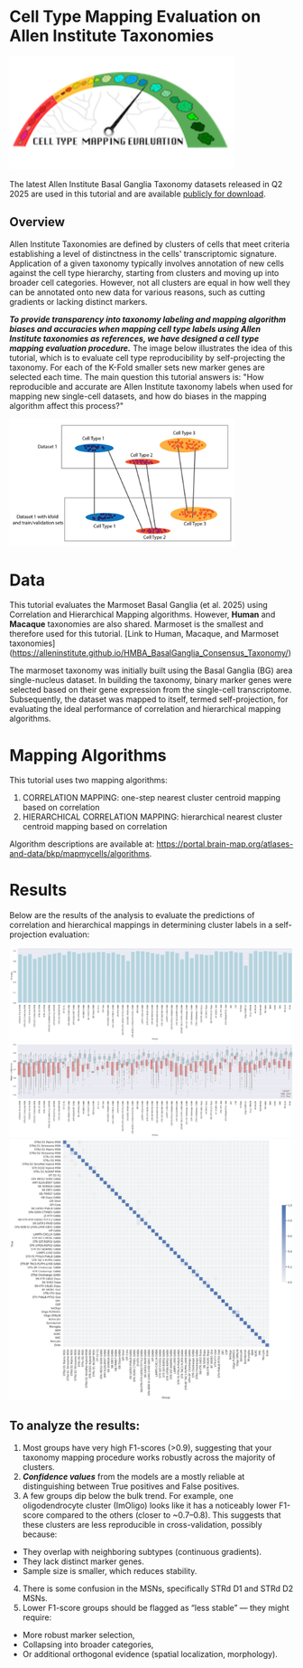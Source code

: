 # Cell Type Mapping Evaluation on Allen Institute Taxonomies

<img src="./markdown_images/cell_tpes_logo.png" width="400">

The latest Allen Institute Basal Ganglia Taxonomy datasets released in Q2 2025 are used in this tutorial and are available [publicly for download](https://alleninstitute.github.io/HMBA_BasalGanglia_Consensus_Taxonomy). 

## Overview
Allen Institute Taxonomies are defined by clusters of cells that meet criteria establishing a level of distinctness in the cells' transcriptomic signature. Application of a given taxonomy typically involves annotation of new cells against the cell type hierarchy, starting from clusters and moving up into broader cell categories. However, not all clusters are equal in how well they can be annotated onto new data for various reasons, such as cutting gradients or lacking distinct markers.

***To provide transparency into taxonomy labeling and mapping algorithm biases and accuracies when mapping cell type labels using Allen Institute taxonomies as references, we have designed a cell type mapping evaluation procedure.*** The image below illustrates the idea of this tutorial, which is to evaluate cell type reproducibility by self-projecting the taxonomy. For each of the K-Fold smaller sets new marker genes are selected each time. The main question this tutorial answers is: "How reproducible and accurate are Allen Institute taxonomy labels when used for mapping new single-cell datasets, and how do biases in the mapping algorithm affect this process?"

<img src="./markdown_images/cell_type_eval.png" width="400">

# Data
This tutorial evaluates the Marmoset Basal Ganglia (et al. 2025) using Correlation and Hierarchical Mapping algorithms. However, **Human** and **Macaque** taxonomies are also shared. Marmoset is the smallest and therefore used for this tutorial. [Link to Human, Macaque, and Marmoset taxonomies] (https://alleninstitute.github.io/HMBA_BasalGanglia_Consensus_Taxonomy/)

The marmoset taxonomy was initially built using the Basal Ganglia (BG) area single-nucleus dataset. In building the taxonomy, binary marker genes were selected based on their gene expression from the single-cell transcriptome. Subsequently, the dataset was mapped to itself, termed self-projection, for evaluating the ideal performance of correlation and hierarchical mapping algorithms.

# Mapping Algorithms

This tutorial uses two mapping algorithms:
1. CORRELATION MAPPING: one-step nearest cluster centroid mapping based on correlation
2. HIERARCHICAL CORRELATION MAPPING: hierarchical nearest cluster centroid mapping based on correlation

Algorithm descriptions are available at: https://portal.brain-map.org/atlases-and-data/bkp/mapmycells/algorithms.

# Results
Below are the results of the analysis to evaluate the predictions of correlation and hierarchical mappings in determining cluster labels in a self-projection evaluation:

<img src="./markdown_images/hierarchical_Group_figure_1.png">
<img src="./markdown_images/hierarchical_Group_figure_2.png">
<img src="./markdown_images/hierarchical_Group_figure_3.png">

## To analyze the results:
1. Most groups have very high F1-scores (>0.9), suggesting that your taxonomy mapping procedure works robustly across the majority of clusters.
2. ***Confidence values*** from the models are a mostly reliable at distinguishing between True positives and False positives.
3. A few groups dip below the bulk trend. For example, one oligodendrocyte cluster (ImOligo) looks like it has a noticeably lower F1-score compared to the others (closer to ~0.7–0.8).
This suggests that these clusters are less reproducible in cross-validation, possibly because:
- They overlap with neighboring subtypes (continuous gradients).
- They lack distinct marker genes.
- Sample size is smaller, which reduces stability.
4. There is some confusion in the MSNs, specifically STRd D1 and STRd D2 MSNs.
5. Lower F1-score groups should be flagged as “less stable” — they might require:
- More robust marker selection,
- Collapsing into broader categories,
- Or additional orthogonal evidence (spatial localization, morphology).